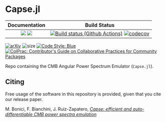 # Capse.jl

| **Documentation**                                                               | **Build Status**                                                                                |
|:-------------------------------------------------------------------------------:|:-----------------------------------------------------------------------------------------------:|
| [![](https://img.shields.io/badge/docs-dev-blue.svg)](https://cosmologicalemulators.github.io/Capse.jl/dev) [![](https://img.shields.io/badge/docs-stable-blue.svg)](https://cosmologicalemulators.github.io/Capse.jl/stable) | [![Build status (Github Actions)](https://github.com/CosmologicalEmulators/Capse.jl/workflows/CI/badge.svg)](https://github.com/CosmologicalEmulators/Capse.jl/actions) [![codecov](https://codecov.io/gh/CosmologicalEmulators/Capse.jl/branch/main/graph/badge.svg?token=0PYHCWVL67)](https://codecov.io/gh/CosmologicalEmulators/Capse.jl)


[![arXiv](https://img.shields.io/badge/arXiv-2307.14339-b31b1b.svg)](https://arxiv.org/abs/2307.14339)
![size](https://img.shields.io/github/repo-size/CosmologicalEmulators/Capse.jl)
[![Code Style: Blue](https://img.shields.io/badge/code%20style-blue-4495d1.svg)](https://github.com/invenia/BlueStyle)
[![ColPrac: Contributor's Guide on Collaborative Practices for Community Packages](https://img.shields.io/badge/ColPrac-Contributor's%20Guide-blueviolet)](https://github.com/SciML/ColPrac)

Repo containing the CMB Angular Power Spectrum Emulator (`Capse.jl`).

## Citing

Free usage of the software in this repository is provided, given that you cite our release paper.

M. Bonici, F. Bianchini, J. Ruiz-Zapatero, [_Capse: efficient and auto-differentiable CMB power spectra emulation_](https://arxiv.org/abs/2307.14339)
